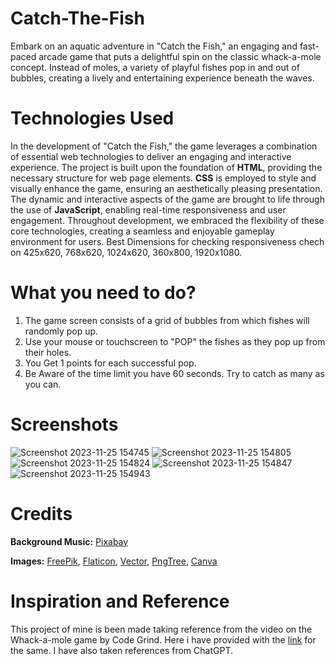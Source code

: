 # Catch-The-Fish
Embark on an aquatic adventure in "Catch the Fish," an engaging and fast-paced arcade game that puts a delightful spin on the classic whack-a-mole concept. Instead of moles, a variety of playful fishes pop in and out of bubbles, creating a lively and entertaining experience beneath the waves.
# Technologies Used
In the development of "Catch the Fish," the game leverages a combination of essential web technologies to deliver an engaging and interactive experience. The project is built upon the foundation of **HTML**, providing the necessary structure for web page elements. **CSS** is employed to style and visually enhance the game, ensuring an aesthetically pleasing presentation. The dynamic and interactive aspects of the game are brought to life through the use of **JavaScript**, enabling real-time responsiveness and user engagement. Throughout development, we embraced the flexibility of these core technologies, creating a seamless and enjoyable gameplay environment for users.
Best Dimensions for checking responsiveness chech on 425x620, 768x620, 1024x620, 360x800, 1920x1080.
# What you need to do?
1. The game screen consists of a grid of bubbles from which fishes will randomly pop up.
2. Use your mouse or touchscreen to "POP" the fishes as they pop up from their holes.
3. You Get 1 points for each successful pop.
4. Be Aware of the time limit you have 60 seconds. Try to catch as many as you can.
# Screenshots
![Screenshot 2023-11-25 154745](https://github.com/Abhinandan-4321/Catch-The-Fish/assets/144687484/eb353965-5473-4d07-a017-0c9fe269a354)
![Screenshot 2023-11-25 154805](https://github.com/Abhinandan-4321/Catch-The-Fish/assets/144687484/294e3c9f-db6c-429b-bd06-1cdd1a33f028)
![Screenshot 2023-11-25 154824](https://github.com/Abhinandan-4321/Catch-The-Fish/assets/144687484/d2fd5258-6068-4164-a24b-78695ec59bdd)
![Screenshot 2023-11-25 154847](https://github.com/Abhinandan-4321/Catch-The-Fish/assets/144687484/2d3e191d-951b-44c6-99ed-1fb5eeec241c)
![Screenshot 2023-11-25 154943](https://github.com/Abhinandan-4321/Catch-The-Fish/assets/144687484/0c13c52e-0aef-4fc7-b562-87c9ddcdc705)


# Credits
**Background Music:** [Pixabay](www.pixabay.com)

**Images:** [FreePik](www.freepik.com), [Flaticon](www.flaticon.com.), [Vector](www.vectorstock.images), [PngTree](www.pngtree.com), [Canva](canva.com)
# Inspiration and Reference 
This project of mine is been made taking reference from the video on the Whack-a-mole game by Code Grind. Here i have provided with the [link](https://youtu.be/D9ZfzXaCPuI?si=Qev3rImROIZs6R2S) for the same. I have also taken references from ChatGPT.
